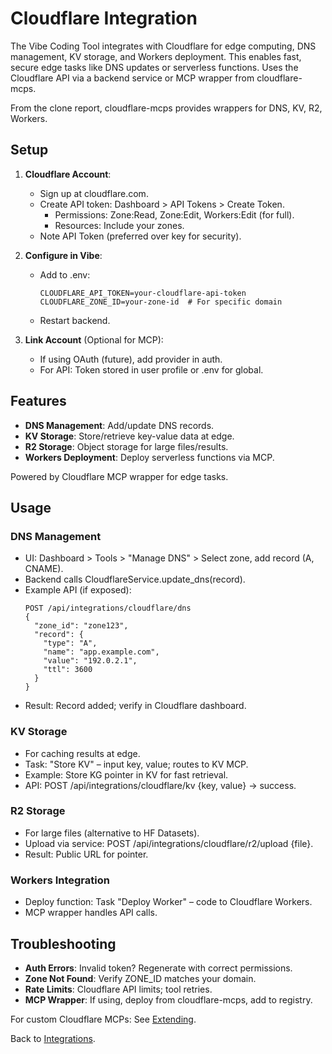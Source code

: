 # Cloudflare Integration

The Vibe Coding Tool integrates with Cloudflare for edge computing, DNS management, KV storage, and Workers deployment. This enables fast, secure edge tasks like DNS updates or serverless functions. Uses the Cloudflare API via a backend service or MCP wrapper from cloudflare-mcps.

From the clone report, cloudflare-mcps provides wrappers for DNS, KV, R2, Workers.

## Setup

1. **Cloudflare Account**:
   - Sign up at cloudflare.com.
   - Create API token: Dashboard > API Tokens > Create Token.
     - Permissions: Zone:Read, Zone:Edit, Workers:Edit (for full).
     - Resources: Include your zones.
   - Note API Token (preferred over key for security).

2. **Configure in Vibe**:
   - Add to .env:
     ```
     CLOUDFLARE_API_TOKEN=your-cloudflare-api-token
     CLOUDFLARE_ZONE_ID=your-zone-id  # For specific domain
     ```
   - Restart backend.

3. **Link Account** (Optional for MCP):
   - If using OAuth (future), add provider in auth.
   - For API: Token stored in user profile or .env for global.

## Features

- **DNS Management**: Add/update DNS records.
- **KV Storage**: Store/retrieve key-value data at edge.
- **R2 Storage**: Object storage for large files/results.
- **Workers Deployment**: Deploy serverless functions via MCP.

Powered by Cloudflare MCP wrapper for edge tasks.

## Usage

### DNS Management
- UI: Dashboard > Tools > "Manage DNS" > Select zone, add record (A, CNAME).
- Backend calls CloudflareService.update_dns(record).
- Example API (if exposed):
  ```
  POST /api/integrations/cloudflare/dns
  {
    "zone_id": "zone123",
    "record": {
      "type": "A",
      "name": "app.example.com",
      "value": "192.0.2.1",
      "ttl": 3600
    }
  }
  ```
- Result: Record added; verify in Cloudflare dashboard.

### KV Storage
- For caching results at edge.
- Task: "Store KV" – input key, value; routes to KV MCP.
- Example: Store KG pointer in KV for fast retrieval.
- API: POST /api/integrations/cloudflare/kv {key, value} → success.

### R2 Storage
- For large files (alternative to HF Datasets).
- Upload via service: POST /api/integrations/cloudflare/r2/upload {file}.
- Result: Public URL for pointer.

### Workers Integration
- Deploy function: Task "Deploy Worker" – code to Cloudflare Workers.
- MCP wrapper handles API calls.

## Troubleshooting

- **Auth Errors**: Invalid token? Regenerate with correct permissions.
- **Zone Not Found**: Verify ZONE_ID matches your domain.
- **Rate Limits**: Cloudflare API limits; tool retries.
- **MCP Wrapper**: If using, deploy from cloudflare-mcps, add to registry.

For custom Cloudflare MCPs: See [Extending](../developer/extending.md#custom-integrations).

Back to [Integrations](index.md).